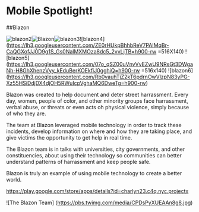# Mobile Spotlight!

##Blazon 

![blazon2](https://lh3.googleusercontent.com/8es4XqTVIPd2txURs0Od3y88DkxffUsgCvuV4bYB8ZibH7EaoRjhhCaXGafnKxx6eSs=h310-rw)![Blazon](https://lh3.googleusercontent.com/aJFfIL7ILPRZFP58deRimSGNXjG6aItGZO9mY1jSxtTaJ7CGKrxBHcoC1ttB0CKH0fR5=h310-rw)![blazon3](https://lh3.googleusercontent.com/PwD2WzohTxvoO4u01cbfRyiDBci2Eacmn27xp4O0IAnUyE01VWkNdbJ1XVQ7msIxRPM=h310-rw)![blazon4](https://lh3.googleusercontent.com/ZE0rHUkpBhhbReV7PAIMqBr-CaQGXofJJ0D9g1S_Gs0NalMXMOza8dc5_2vvLjTB=h900-rw =516X140) ![blazon5] (https://lh3.googleusercontent.com/07o_qSZ00uVnvVvEZwU9NRsGt3DWgaNh-H8GhXhenzVyy_kEduBerKOEkfiJ0gghiQ=h900-rw =516x140) ![blazon6] (https://lh3.googleusercontent.com/Rb0vauhTjZ2kT6pdrnOwVlzpN83yPG-Xz55HSiDdjDX4djOH5RWuIcpVghaMQ6DweTg=h900-rw)

Blazon was created to help document and deter street harrassment.  Every day, women, people of color, and other minority groups face harrassment, verbal abuse, or threats or even acts oh physical violence, simply because of who they are.

The team at Blazon leveraged mobile technology in order to track these incidents, develop information on where and how they are taking place, and give victims the opportunity to get help in real time.

The Blazon team is in talks with universities, city governments, and other constituencies, about using their technology so communities can better understand patterns of harrassment and keep people safe.

Blazon is truly an example of using mobile technology to create a better world.

https://play.google.com/store/apps/details?id=charlyn23.c4q.nyc.projectx

![The Blazon Team] (https://pbs.twimg.com/media/CPDsPyXUEAAn8g8.jpg)

